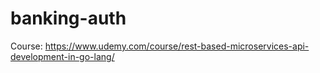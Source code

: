 # banking-auth

Course: https://www.udemy.com/course/rest-based-microservices-api-development-in-go-lang/